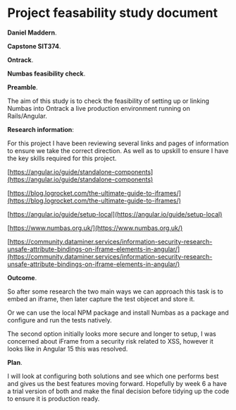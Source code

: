 # Project feasability study document

**Daniel Maddern**.

**Capstone SIT374**.

**Ontrack**.

**Numbas feasibility check**.

**Preamble**.

The aim of this study is to check the feasibility of setting up or linking Numbas into Ontrack a live production environment running on Rails/Angular.

**Research information**:

For this project I have been reviewing several links and pages of information to ensure we take the correct direction. As well as to upskill to ensure I have the key skills required for this project.

[https://angular.io/guide/standalone-components](https://angular.io/guide/standalone-components)

[https://blog.logrocket.com/the-ultimate-guide-to-iframes/](https://blog.logrocket.com/the-ultimate-guide-to-iframes/)

[https://angular.io/guide/setup-local](https://angular.io/guide/setup-local)

[https://www.numbas.org.uk/](https://www.numbas.org.uk/)

[https://community.dataminer.services/information-security-research-unsafe-attribute-bindings-on-iframe-elements-in-angular/](https://community.dataminer.services/information-security-research-unsafe-attribute-bindings-on-iframe-elements-in-angular/)

**Outcome**.

So after some research the two main ways we can approach this task is to embed an iframe, then later capture the test objecet and store it.

Or we can use the local NPM package and install Numbas as a package and configure and run the tests natively.

The second option initially looks more secure and longer to setup, I was concerned about iFrame from a security risk related to XSS, however it looks like in Angular 15 this was resolved.

**Plan**.

I will look at configuring both solutions and see which one performs best and gives us the best features moving forward. Hopefully by week 6 a have a trial version of both and make the final decision before tidying up the code to ensure it is production ready.
